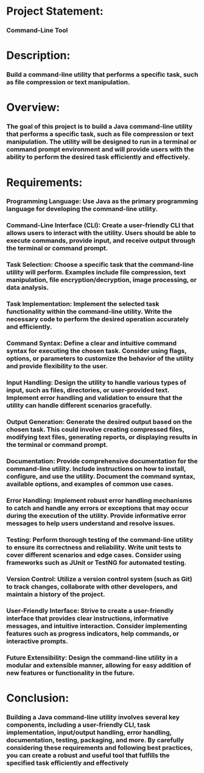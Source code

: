 # Project Statement:
<h3>Command-Line Tool

# Description: 
<h3>Build a command-line utility that performs a specific task, such as file compression or text manipulation.

# Overview:
<h3>The goal of this project is to build a Java command-line utility that performs a specific task, such as file compression or text manipulation. The utility will be designed to run in a terminal or command prompt environment and will provide users with the ability to perform the desired task efficiently and effectively.

# Requirements:

<h3>Programming Language:
Use Java as the primary programming language for developing the command-line utility.

<h3>Command-Line Interface (CLI):
Create a user-friendly CLI that allows users to interact with the utility. Users should be able to execute commands, provide input, and receive output through the terminal or command prompt.

<h3>Task Selection:
Choose a specific task that the command-line utility will perform. Examples include file compression, text manipulation, file encryption/decryption, image processing, or data analysis.

<h3>Task Implementation:
Implement the selected task functionality within the command-line utility. Write the necessary code to perform the desired operation accurately and efficiently.

<h3>Command Syntax:
Define a clear and intuitive command syntax for executing the chosen task. Consider using flags, options, or parameters to customize the behavior of the utility and provide flexibility to the user.

<h3>Input Handling:
Design the utility to handle various types of input, such as files, directories, or user-provided text. Implement error handling and validation to ensure that the utility can handle different scenarios gracefully.

<h3>Output Generation:
Generate the desired output based on the chosen task. This could involve creating compressed files, modifying text files, generating reports, or displaying results in the terminal or command prompt.

<h3>Documentation:
Provide comprehensive documentation for the command-line utility. Include instructions on how to install, configure, and use the utility. Document the command syntax, available options, and examples of common use cases.

<h3>Error Handling:
Implement robust error handling mechanisms to catch and handle any errors or exceptions that may occur during the execution of the utility. Provide informative error messages to help users understand and resolve issues.

<h3>Testing:
Perform thorough testing of the command-line utility to ensure its correctness and reliability. Write unit tests to cover different scenarios and edge cases. Consider using frameworks such as JUnit or TestNG for automated testing.

<h3>Version Control:
Utilize a version control system (such as Git) to track changes, collaborate with other developers, and maintain a history of the project.

<h3>User-Friendly Interface:
Strive to create a user-friendly interface that provides clear instructions, informative messages, and intuitive interaction. Consider implementing features such as progress indicators, help commands, or interactive prompts.

<h3>Future Extensibility:
Design the command-line utility in a modular and extensible manner, allowing for easy addition of new features or functionality in the future.

# Conclusion:
<h3>Building a Java command-line utility involves several key components, including a user-friendly CLI, task implementation, input/output handling, error handling, documentation, testing, packaging, and more. By carefully considering these requirements and following best practices, you can create a robust and useful tool that fulfills the specified task efficiently and effectively
